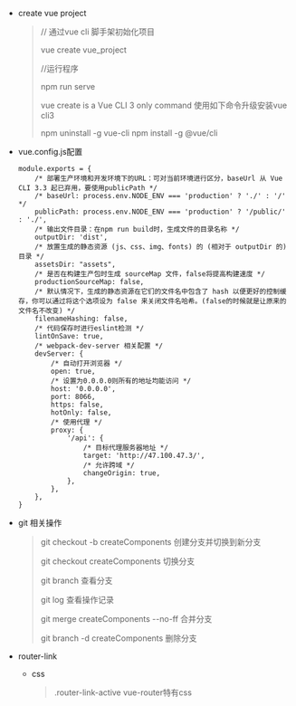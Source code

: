 * create vue project

  > // 通过vue cli 脚手架初始化项目
  >
  > vue create vue_project 
  >
  > //运行程序
  >
  > npm run serve
  >
  > 
  >
  > vue create is a Vue CLI 3 only command 使用如下命令升级安装vue cli3
  >
  > npm uninstall -g vue-cli
  > npm install -g @vue/cli

* vue.config.js配置

  ```
  module.exports = {
      /* 部署生产环境和开发环境下的URL：可对当前环境进行区分，baseUrl 从 Vue CLI 3.3 起已弃用，要使用publicPath */ 
      /* baseUrl: process.env.NODE_ENV === 'production' ? './' : '/' */
      publicPath: process.env.NODE_ENV === 'production' ? '/public/' : './',
      /* 输出文件目录：在npm run build时，生成文件的目录名称 */
      outputDir: 'dist',
      /* 放置生成的静态资源 (js、css、img、fonts) 的 (相对于 outputDir 的) 目录 */
      assetsDir: "assets",
      /* 是否在构建生产包时生成 sourceMap 文件，false将提高构建速度 */
      productionSourceMap: false,
      /* 默认情况下，生成的静态资源在它们的文件名中包含了 hash 以便更好的控制缓存，你可以通过将这个选项设为 false 来关闭文件名哈希。(false的时候就是让原来的文件名不改变) */
      filenameHashing: false,
      /* 代码保存时进行eslint检测 */
      lintOnSave: true,
      /* webpack-dev-server 相关配置 */
      devServer: {
          /* 自动打开浏览器 */
          open: true,
          /* 设置为0.0.0.0则所有的地址均能访问 */
          host: '0.0.0.0',
          port: 8066,
          https: false,
          hotOnly: false,
          /* 使用代理 */
          proxy: {
              '/api': {
                  /* 目标代理服务器地址 */
                  target: 'http://47.100.47.3/',
                  /* 允许跨域 */
                  changeOrigin: true,
              },
          },
      },
  }
  ```

* git 相关操作

  > git checkout -b createComponents 创建分支并切换到新分支
  >
  > git checkout createComponents 切换分支
  >
  > git branch 查看分支
  >
  > git log 查看操作记录
  >
  > git merge createComponents  --no-ff 合并分支
  >
  > git branch -d createComponents  删除分支

* router-link

  * css

    > .router-link-active vue-router特有css